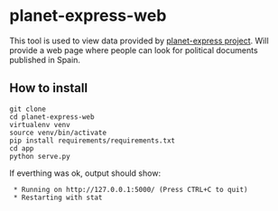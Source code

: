 # planet-express-web
This tool is used to view data provided by [planet-express project](https://github.com/ewokcillo/planet-express). 
Will provide a web page where people can look for political documents published in Spain.

## How to install

```
git clone 
cd planet-express-web
virtualenv venv 
source venv/bin/activate
pip install requirements/requirements.txt
cd app
python serve.py
```
If everthing was ok, output should show:
```
 * Running on http://127.0.0.1:5000/ (Press CTRL+C to quit)
 * Restarting with stat
```
